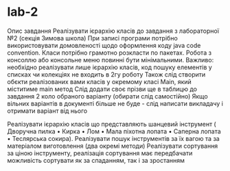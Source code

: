 # lab-2
Опис завдання
Реалізувати ієрархію класів до завдання з лабораторної №2 (секція Зимова школа)
При записі програми потрібно використовувати домовленості щодо оформлення коду java code convention.
Класи потрібно грамотно розкласти по пакетах.
Робота з консоллю або консольне меню повинні бути мінімальними.
Важливо: необхідно реалізувати лише ієрархію класів, код пошуку елементів у списках чи колекціях не входить в 2гу роботу
Також слід створити обєкти реалізованих вами класів у окремому класі Main, який міститиме main метод
Слід додати своє прізви ще в таблицю до завдання 2 коло обраного варіанту (обирати слід самостійно)
Якщо вільних варіантів в документі більше не буде - слід написати викладачу і отримати варіант від нього

Реалізувати ієрархію класів що представляють  шанцевий інструмент (  Дворучна пилка • Кирка • Лом • Мала піхотна лопата • Саперна лопата • Теслярська сокира). 
Реалізувати пошук інструментів за їх вагою та за матеріалом виготовлення (два окремі методи)
Реалізувати сортування за ціною інструменту, реалізація сортування має передбачати можливість сортувати як за спаданням, так і за зростанням


